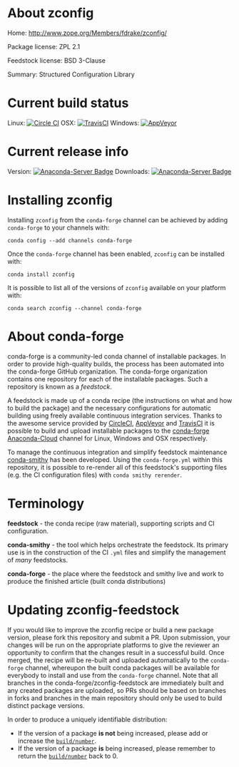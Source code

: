 About zconfig
=============

Home: http://www.zope.org/Members/fdrake/zconfig/

Package license: ZPL 2.1

Feedstock license: BSD 3-Clause

Summary: Structured Configuration Library



Current build status
====================

Linux: [![Circle CI](https://circleci.com/gh/conda-forge/zconfig-feedstock.svg?style=shield)](https://circleci.com/gh/conda-forge/zconfig-feedstock)
OSX: [![TravisCI](https://travis-ci.org/conda-forge/zconfig-feedstock.svg?branch=master)](https://travis-ci.org/conda-forge/zconfig-feedstock)
Windows: [![AppVeyor](https://ci.appveyor.com/api/projects/status/github/conda-forge/zconfig-feedstock?svg=True)](https://ci.appveyor.com/project/conda-forge/zconfig-feedstock/branch/master)

Current release info
====================
Version: [![Anaconda-Server Badge](https://anaconda.org/conda-forge/zconfig/badges/version.svg)](https://anaconda.org/conda-forge/zconfig)
Downloads: [![Anaconda-Server Badge](https://anaconda.org/conda-forge/zconfig/badges/downloads.svg)](https://anaconda.org/conda-forge/zconfig)

Installing zconfig
==================

Installing `zconfig` from the `conda-forge` channel can be achieved by adding `conda-forge` to your channels with:

```
conda config --add channels conda-forge
```

Once the `conda-forge` channel has been enabled, `zconfig` can be installed with:

```
conda install zconfig
```

It is possible to list all of the versions of `zconfig` available on your platform with:

```
conda search zconfig --channel conda-forge
```


About conda-forge
=================

conda-forge is a community-led conda channel of installable packages.
In order to provide high-quality builds, the process has been automated into the
conda-forge GitHub organization. The conda-forge organization contains one repository
for each of the installable packages. Such a repository is known as a *feedstock*.

A feedstock is made up of a conda recipe (the instructions on what and how to build
the package) and the necessary configurations for automatic building using freely
available continuous integration services. Thanks to the awesome service provided by
[CircleCI](https://circleci.com/), [AppVeyor](http://www.appveyor.com/)
and [TravisCI](https://travis-ci.org/) it is possible to build and upload installable
packages to the [conda-forge](https://anaconda.org/conda-forge)
[Anaconda-Cloud](http://docs.anaconda.org/) channel for Linux, Windows and OSX respectively.

To manage the continuous integration and simplify feedstock maintenance
[conda-smithy](http://github.com/conda-forge/conda-smithy) has been developed.
Using the ``conda-forge.yml`` within this repository, it is possible to re-render all of
this feedstock's supporting files (e.g. the CI configuration files) with ``conda smithy rerender``.


Terminology
===========

**feedstock** - the conda recipe (raw material), supporting scripts and CI configuration.

**conda-smithy** - the tool which helps orchestrate the feedstock.
                   Its primary use is in the construction of the CI ``.yml`` files
                   and simplify the management of *many* feedstocks.

**conda-forge** - the place where the feedstock and smithy live and work to
                  produce the finished article (built conda distributions)


Updating zconfig-feedstock
==========================

If you would like to improve the zconfig recipe or build a new
package version, please fork this repository and submit a PR. Upon submission,
your changes will be run on the appropriate platforms to give the reviewer an
opportunity to confirm that the changes result in a successful build. Once
merged, the recipe will be re-built and uploaded automatically to the
`conda-forge` channel, whereupon the built conda packages will be available for
everybody to install and use from the `conda-forge` channel.
Note that all branches in the conda-forge/zconfig-feedstock are
immediately built and any created packages are uploaded, so PRs should be based
on branches in forks and branches in the main repository should only be used to
build distinct package versions.

In order to produce a uniquely identifiable distribution:
 * If the version of a package **is not** being increased, please add or increase
   the [``build/number``](http://conda.pydata.org/docs/building/meta-yaml.html#build-number-and-string).
 * If the version of a package **is** being increased, please remember to return
   the [``build/number``](http://conda.pydata.org/docs/building/meta-yaml.html#build-number-and-string)
   back to 0.
